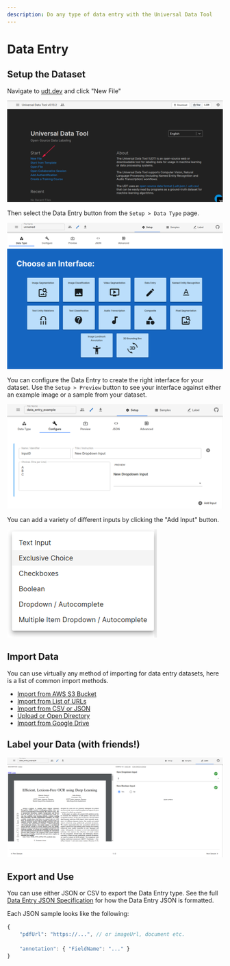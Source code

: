 ```yaml
---
description: Do any type of data entry with the Universal Data Tool
---
```


# Data Entry

## Setup the Dataset

Navigate to [udt.dev](https://udt.dev) and click "New File"

![Click &quot;New File&quot; on udt.dev](../.gitbook/assets/image%20%2815%29.png)

Then select the Data Entry button from the `Setup > Data Type` page.

![](../.gitbook/assets/image%20%2822%29.png)

You can configure the Data Entry to create the right interface for your dataset. Use the `Setup > Preview` button to see your interface against either an example image or a sample from your dataset.

![Configure the Data Entry interface](../.gitbook/assets/image%20%2869%29.png)

You can add a variety of different inputs by clicking the "Add Input" button.

![Input types available when you click Add Input](../.gitbook/assets/image%20%2861%29.png)

## Import Data

You can use virtually any method of importing for data entry datasets, here is a list of common import methods.

* [Import from AWS S3 Bucket](../importing-data/import-from-aws-s3-bucket.md)
* [Import from List of URLs](../importing-data/import-file-urls.md)
* [Import from CSV or JSON](../importing-data/import-from-csv-or-json.md)
* [Upload or Open Directory](../importing-data/upload-or-open-directories.md)
* [Import from Google Drive](../importing-data/import-from-google-drive.md)

## Label your Data \(with friends!\)

![Example Data Entry Sample](../.gitbook/assets/image%20%2862%29.png)

## Export and Use

You can use either JSON or CSV to export the Data Entry type. See the full [Data Entry JSON Specification](https://github.com/UniversalDataTool/udt-format/blob/master/interfaces/data_entry.md) for how the Data Entry JSON is formatted.

Each JSON sample looks like the following:

```javascript
{
    "pdfUrl": "https://...", // or imageUrl, document etc.
    
    "annotation": { "FieldName": "..." }
}
```

